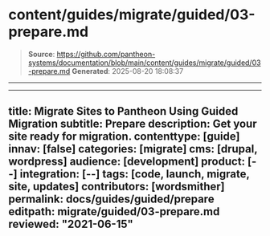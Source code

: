 # content/guides/migrate/guided/03-prepare.md

> **Source**: https://github.com/pantheon-systems/documentation/blob/main/content/guides/migrate/guided/03-prepare.md
> **Generated**: 2025-08-20 18:08:37

---

---
title: Migrate Sites to Pantheon Using Guided Migration
subtitle: Prepare
description: Get your site ready for migration.
contenttype: [guide]
innav: [false]
categories: [migrate]
cms: [drupal, wordpress]
audience: [development]
product: [--]
integration: [--]
tags: [code, launch, migrate, site, updates]
contributors: [wordsmither]
permalink: docs/guides/guided/prepare
editpath: migrate/guided/03-prepare.md
reviewed: "2021-06-15"
---

<Partial file="migrate/prepare.md" />